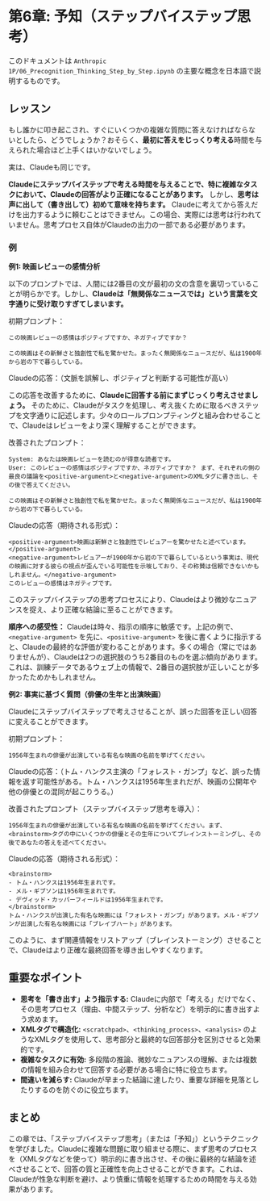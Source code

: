 # 第6章: 予知（ステップバイステップ思考）

このドキュメントは `Anthropic 1P/06_Precognition_Thinking_Step_by_Step.ipynb` の主要な概念を日本語で説明するものです。

## レッスン

もし誰かに叩き起こされ、すぐにいくつかの複雑な質問に答えなければならないとしたら、どうでしょうか？おそらく、**最初に答えをじっくり考える**時間を与えられた場合ほど上手くはいかないでしょう。

実は、Claudeも同じです。

**Claudeにステップバイステップで考える時間を与えることで、特に複雑なタスクにおいて、Claudeの回答がより正確になることがあります。** しかし、**思考は声に出して（書き出して）初めて意味を持ちます。** Claudeに考えてから答えだけを出力するように頼むことはできません。この場合、実際には思考は行われていません。思考プロセス自体がClaudeの出力の一部である必要があります。

### 例

**例1: 映画レビューの感情分析**

以下のプロンプトでは、人間には2番目の文が最初の文の含意を裏切っていることが明らかです。しかし、**Claudeは「無関係なニュースでは」という言葉を文字通りに受け取りすぎてしまいます。**

初期プロンプト：
```
この映画レビューの感情はポジティブですか、ネガティブですか？

この映画はその新鮮さと独創性で私を驚かせた。まったく無関係なニュースだが、私は1900年から岩の下で暮らしている。
```
Claudeの応答：（文脈を誤解し、ポジティブと判断する可能性が高い）

この応答を改善するために、**Claudeに回答する前にまずじっくり考えさせましょう。** そのために、Claudeがタスクを処理し、考え抜くために取るべきステップを文字通りに記述します。少々のロールプロンプティングと組み合わせることで、Claudeはレビューをより深く理解することができます。

改善されたプロンプト：
```
System: あなたは映画レビューを読むのが得意な読者です。
User: このレビューの感情はポジティブですか、ネガティブですか？ まず、それぞれの側の最良の議論を<positive-argument>と<negative-argument>のXMLタグに書き出し、その後で答えてください。

この映画はその新鮮さと独創性で私を驚かせた。まったく無関係なニュースだが、私は1900年から岩の下で暮らしている。
```
Claudeの応答（期待される形式）：
```
<positive-argument>映画は新鮮さと独創性でレビュアーを驚かせたと述べています。</positive-argument>
<negative-argument>レビュアーが1900年から岩の下で暮らしているという事実は、現代の映画に対する彼らの視点が歪んでいる可能性を示唆しており、その称賛は信頼できないかもしれません。</negative-argument>
このレビューの感情はネガティブです。
```
このステップバイステップの思考プロセスにより、Claudeはより微妙なニュアンスを捉え、より正確な結論に至ることができます。

**順序への感受性：**
Claudeは時々、指示の順序に敏感です。上記の例で、`<negative-argument>` を先に、`<positive-argument>` を後に書くように指示すると、Claudeの最終的な評価が変わることがあります。多くの場合（常にではありませんが）、Claudeは2つの選択肢のうち2番目のものを選ぶ傾向があります。これは、訓練データであるウェブ上の情報で、2番目の選択肢が正しいことが多かったためかもしれません。

**例2: 事実に基づく質問（俳優の生年と出演映画）**

Claudeにステップバイステップで考えさせることが、誤った回答を正しい回答に変えることができます。

初期プロンプト：
```
1956年生まれの俳優が出演している有名な映画の名前を挙げてください。
```
Claudeの応答：（トム・ハンクス主演の「フォレスト・ガンプ」など、誤った情報を返す可能性がある。トム・ハンクスは1956年生まれだが、映画の公開年や他の俳優との混同が起こりうる。）

改善されたプロンプト（ステップバイステップ思考を導入）：
```
1956年生まれの俳優が出演している有名な映画の名前を挙げてください。まず、<brainstorm>タグの中にいくつかの俳優とその生年についてブレインストーミングし、その後であなたの答えを述べてください。
```
Claudeの応答（期待される形式）：
```
<brainstorm>
- トム・ハンクスは1956年生まれです。
- メル・ギブソンは1956年生まれです。
- デヴィッド・カッパーフィールドは1956年生まれです。
</brainstorm>
トム・ハンクスが出演した有名な映画には「フォレスト・ガンプ」があります。メル・ギブソンが出演した有名な映画には「ブレイブハート」があります。
```
このように、まず関連情報をリストアップ（ブレインストーミング）させることで、Claudeはより正確な最終回答を導き出しやすくなります。

## 重要なポイント

- **思考を「書き出す」よう指示する:** Claudeに内部で「考える」だけでなく、その思考プロセス（理由、中間ステップ、分析など）を明示的に書き出すよう求めます。
- **XMLタグで構造化:** `<scratchpad>`、`<thinking_process>`、`<analysis>` のようなXMLタグを使用して、思考部分と最終的な回答部分を区別させると効果的です。
- **複雑なタスクに有効:** 多段階の推論、微妙なニュアンスの理解、または複数の情報を組み合わせて回答する必要がある場合に特に役立ちます。
- **間違いを減らす:** Claudeが早まった結論に達したり、重要な詳細を見落としたりするのを防ぐのに役立ちます。

## まとめ

この章では、「ステップバイステップ思考」（または「予知」）というテクニックを学びました。Claudeに複雑な問題に取り組ませる際に、まず思考のプロセスを（XMLタグなどを使って）明示的に書き出させ、その後に最終的な結論を述べさせることで、回答の質と正確性を向上させることができます。これは、Claudeが性急な判断を避け、より慎重に情報を処理するための時間を与える効果があります。

